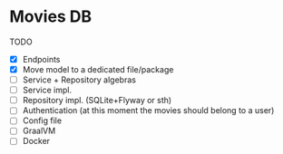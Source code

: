 # Movies DB

TODO
- [x] Endpoints
- [X] Move model to a dedicated file/package
- [ ] Service + Repository algebras
- [ ] Service impl.
- [ ] Repository impl. (SQLite+Flyway or sth)
- [ ] Authentication (at this moment the movies should belong to a user)
- [ ] Config file
- [ ] GraalVM
- [ ] Docker
